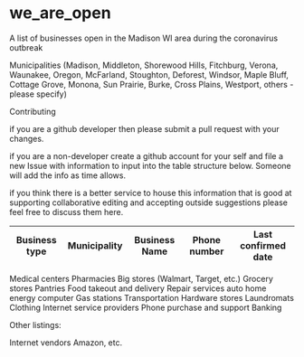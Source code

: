 # we_are_open
A list of businesses open in the Madison WI area during the coronavirus outbreak

Municipalities (Madison, Middleton, Shorewood Hills, Fitchburg, Verona, Waunakee,
                Oregon, McFarland, Stoughton, Deforest, Windsor, Maple Bluff,
                Cottage Grove, Monona, Sun Prairie, Burke, Cross Plains, Westport,
                others - please specify)

Contributing

  if you are a github developer then please submit a pull request with your changes.

  if you are a non-developer create a github account for your self and file a new Issue
    with information to input into the table structure below. Someone will add the
    info as time allows. 

  if you think there is a better service to house this information that is good at
    supporting collaborative editing and accepting outside suggestions please feel
    free to discuss them here.

| Business type | Municipality | Business Name | Phone number | Last confirmed date |
|---------------|--------------|---------------|--------------|---------------------|

Medical centers
Pharmacies
Big stores (Walmart, Target, etc.)
Grocery stores
Pantries
Food takeout and delivery
Repair services
  auto
  home 
  energy
  computer
Gas stations
Transportation
Hardware stores
Laundromats
Clothing
Internet service providers
Phone purchase and support
Banking
<please suggest other categories: many needed>

Other listings:

Internet vendors
  Amazon, etc.

